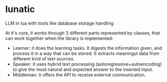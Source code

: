 # lunatic
LLM in lua with tools like database storage handling

At it's core, it works through 3 different parts represented by classes, that can work together when the library is implemented:
* Learner: it does the learning tasks. It digests the information given, and process it in a way that can be stored. It extracts meaningul data from different kind of text sources.
* Speaker: it uses hybrid text processing (autoregressive+autoencoding) to give the most natural and expected answer to the inserted input.
* Middleman: it offers the API to receive external communication.
